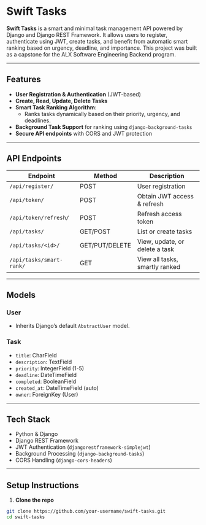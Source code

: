

# Swift Tasks

**Swift Tasks** is a smart and minimal task management API powered by Django and Django REST Framework. It allows users to register, authenticate using JWT, create tasks, and benefit from automatic smart ranking based on urgency, deadline, and importance. This project was built as a capstone for the ALX Software Engineering Backend program.

---

## Features

- **User Registration & Authentication** (JWT-based)
- **Create, Read, Update, Delete Tasks**
- **Smart Task Ranking Algorithm**:
  - Ranks tasks dynamically based on their priority, urgency, and deadlines.
- **Background Task Support** for ranking using `django-background-tasks`
- **Secure API endpoints** with CORS and JWT protection

---

## API Endpoints

| Endpoint               | Method | Description                      |
|------------------------|--------|----------------------------------|
| `/api/register/`       | POST   | User registration                |
| `/api/token/`          | POST   | Obtain JWT access & refresh      |
| `/api/token/refresh/`  | POST   | Refresh access token             |
| `/api/tasks/`          | GET/POST | List or create tasks           |
| `/api/tasks/<id>/`     | GET/PUT/DELETE | View, update, or delete a task |
| `/api/tasks/smart-rank/` | GET | View all tasks, smartly ranked |

---

## Models

### User
- Inherits Django’s default `AbstractUser` model.

### Task
- `title`: CharField
- `description`: TextField
- `priority`: IntegerField (1-5)
- `deadline`: DateTimeField
- `completed`: BooleanField
- `created_at`: DateTimeField (auto)
- `owner`: ForeignKey (User)

---

## Tech Stack

- Python & Django
- Django REST Framework
- JWT Authentication (`djangorestframework-simplejwt`)
- Background Processing (`django-background-tasks`)
- CORS Handling (`django-cors-headers`)

---

## Setup Instructions

1. **Clone the repo**

```bash
git clone https://github.com/your-username/swift-tasks.git
cd swift-tasks
